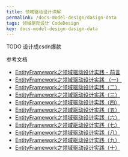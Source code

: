 ```yaml
---
title: 领域驱动设计详解
permalink: /docs-model-design/dasign-data
tags: 领域驱动设计 CodeDesign
key: docs-model-design-dasign-data
---
```

TODO 设计成csdn爆款


参考文档

- [EntityFramework之领域驱动设计实践 - 前言](https://www.cnblogs.com/daxnet/archive/2010/07/07/1772580.html)
- [EntityFramework之领域驱动设计实践 （一）](https://www.cnblogs.com/daxnet/archive/2010/07/07/1772581.html)
- [EntityFramework之领域驱动设计实践（二）](https://www.cnblogs.com/daxnet/archive/2010/07/07/1772584.html)
- [EntityFramework之领域驱动设计实践（三）](https://www.cnblogs.com/daxnet/archive/2010/07/07/1772593.html)
- [EntityFramework之领域驱动设计实践（四）](https://www.cnblogs.com/daxnet/archive/2010/07/07/1772596.html)
- [EntityFramework之领域驱动设计实践（五）](https://www.cnblogs.com/daxnet/archive/2010/07/07/1772606.html)
- [EntityFramework之领域驱动设计实践（六）](https://www.cnblogs.com/daxnet/archive/2010/07/07/1772615.html)
- [EntityFramework之领域驱动设计实践（七）](https://www.cnblogs.com/daxnet/archive/2010/07/07/1772638.html)
- [EntityFramework之领域驱动设计实践（八）](https://www.cnblogs.com/daxnet/archive/2010/07/07/1772780.html)
- [EntityFramework之领域驱动设计实践（九）](https://www.cnblogs.com/daxnet/archive/2010/07/10/1774706.html)
- [EntityFramework之领域驱动设计实践（十）](https://www.cnblogs.com/daxnet/archive/2010/07/19/1780764.html)

